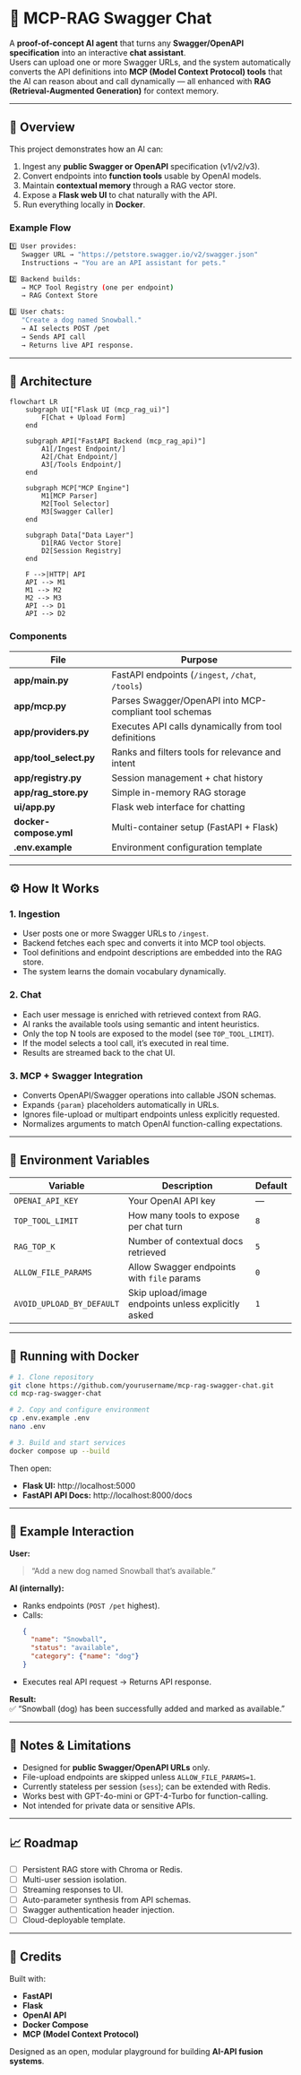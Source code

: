 # 🧠 MCP-RAG Swagger Chat

A **proof-of-concept AI agent** that turns any **Swagger/OpenAPI specification** into an interactive **chat assistant**.  
Users can upload one or more Swagger URLs, and the system automatically converts the API definitions into **MCP (Model Context Protocol) tools** that the AI can reason about and call dynamically — all enhanced with **RAG (Retrieval-Augmented Generation)** for context memory.

---

## 🚀 Overview

This project demonstrates how an AI can:
1. Ingest any **public Swagger or OpenAPI** specification (v1/v2/v3).
2. Convert endpoints into **function tools** usable by OpenAI models.
3. Maintain **contextual memory** through a RAG vector store.
4. Expose a **Flask web UI** to chat naturally with the API.
5. Run everything locally in **Docker**.

### Example Flow
```bash
1️⃣ User provides:
   Swagger URL → "https://petstore.swagger.io/v2/swagger.json"
   Instructions → "You are an API assistant for pets."

2️⃣ Backend builds:
   → MCP Tool Registry (one per endpoint)
   → RAG Context Store

3️⃣ User chats:
   "Create a dog named Snowball."
   → AI selects POST /pet
   → Sends API call
   → Returns live API response.
```

---

## 🧩 Architecture

```mermaid
flowchart LR
    subgraph UI["Flask UI (mcp_rag_ui)"]
        F[Chat + Upload Form]
    end

    subgraph API["FastAPI Backend (mcp_rag_api)"]
        A1[/Ingest Endpoint/]
        A2[/Chat Endpoint/]
        A3[/Tools Endpoint/]
    end

    subgraph MCP["MCP Engine"]
        M1[MCP Parser]
        M2[Tool Selector]
        M3[Swagger Caller]
    end

    subgraph Data["Data Layer"]
        D1[RAG Vector Store]
        D2[Session Registry]
    end

    F -->|HTTP| API
    API --> M1
    M1 --> M2
    M2 --> M3
    API --> D1
    API --> D2
```

### Components

| File | Purpose |
|------|----------|
| **app/main.py** | FastAPI endpoints (`/ingest`, `/chat`, `/tools`) |
| **app/mcp.py** | Parses Swagger/OpenAPI into MCP-compliant tool schemas |
| **app/providers.py** | Executes API calls dynamically from tool definitions |
| **app/tool_select.py** | Ranks and filters tools for relevance and intent |
| **app/registry.py** | Session management + chat history |
| **app/rag_store.py** | Simple in-memory RAG storage |
| **ui/app.py** | Flask web interface for chatting |
| **docker-compose.yml** | Multi-container setup (FastAPI + Flask) |
| **.env.example** | Environment configuration template |

---

## ⚙️ How It Works

### 1. Ingestion
- User posts one or more Swagger URLs to `/ingest`.
- Backend fetches each spec and converts it into MCP tool objects.
- Tool definitions and endpoint descriptions are embedded into the RAG store.
- The system learns the domain vocabulary dynamically.

### 2. Chat
- Each user message is enriched with retrieved context from RAG.
- AI ranks the available tools using semantic and intent heuristics.
- Only the top N tools are exposed to the model (see `TOP_TOOL_LIMIT`).
- If the model selects a tool call, it’s executed in real time.
- Results are streamed back to the chat UI.

### 3. MCP + Swagger Integration
- Converts OpenAPI/Swagger operations into callable JSON schemas.
- Expands `{param}` placeholders automatically in URLs.
- Ignores file-upload or multipart endpoints unless explicitly requested.
- Normalizes arguments to match OpenAI function-calling expectations.

---

## 🧰 Environment Variables

| Variable | Description | Default |
|-----------|--------------|----------|
| `OPENAI_API_KEY` | Your OpenAI API key | — |
| `TOP_TOOL_LIMIT` | How many tools to expose per chat turn | `8` |
| `RAG_TOP_K` | Number of contextual docs retrieved | `5` |
| `ALLOW_FILE_PARAMS` | Allow Swagger endpoints with `file` params | `0` |
| `AVOID_UPLOAD_BY_DEFAULT` | Skip upload/image endpoints unless explicitly asked | `1` |

---

## 🐳 Running with Docker

```bash
# 1. Clone repository
git clone https://github.com/yourusername/mcp-rag-swagger-chat.git
cd mcp-rag-swagger-chat

# 2. Copy and configure environment
cp .env.example .env
nano .env

# 3. Build and start services
docker compose up --build
```

Then open:
- **Flask UI:** http://localhost:5000  
- **FastAPI API Docs:** http://localhost:8000/docs  

---

## 💬 Example Interaction

**User:**  
> “Add a new dog named Snowball that’s available.”

**AI (internally):**
- Ranks endpoints (`POST /pet` highest).
- Calls:
  ```json
  {
    "name": "Snowball",
    "status": "available",
    "category": {"name": "dog"}
  }
  ```
- Executes real API request → Returns API response.

**Result:**  
✅ “Snowball (dog) has been successfully added and marked as available.”

---

## 🧠 Notes & Limitations

- Designed for **public Swagger/OpenAPI URLs** only.
- File-upload endpoints are skipped unless `ALLOW_FILE_PARAMS=1`.
- Currently stateless per session (`sess`); can be extended with Redis.
- Works best with GPT-4o-mini or GPT-4-Turbo for function-calling.
- Not intended for private data or sensitive APIs.

---

## 📈 Roadmap

- [ ] Persistent RAG store with Chroma or Redis.
- [ ] Multi-user session isolation.
- [ ] Streaming responses to UI.
- [ ] Auto-parameter synthesis from API schemas.
- [ ] Swagger authentication header injection.
- [ ] Cloud-deployable template.

---

## 🧩 Credits

Built with:
- **FastAPI**  
- **Flask**  
- **OpenAI API**  
- **Docker Compose**  
- **MCP (Model Context Protocol)**  

Designed as an open, modular playground for building **AI-API fusion systems**.
